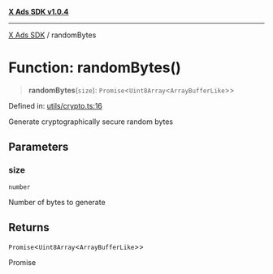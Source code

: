 [**X Ads SDK v1.0.4**](../README.md)

***

[X Ads SDK](../globals.md) / randomBytes

# Function: randomBytes()

> **randomBytes**(`size`): `Promise`\<`Uint8Array`\<`ArrayBufferLike`\>\>

Defined in: [utils/crypto.ts:16](https://github.com/kage1020/x-ads-sdk/blob/main/src/utils/crypto.ts#L16)

Generate cryptographically secure random bytes

## Parameters

### size

`number`

Number of bytes to generate

## Returns

`Promise`\<`Uint8Array`\<`ArrayBufferLike`\>\>

Promise<Uint8Array>
